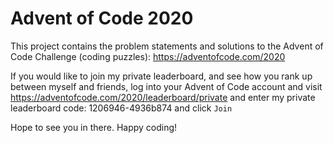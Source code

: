 # Advent of Code 2020

This project contains the problem statements and solutions to the Advent of Code Challenge (coding puzzles):
https://adventofcode.com/2020 

If you would like to join my private leaderboard, and see how you rank up between myself and friends, log into your Advent of Code account and visit https://adventofcode.com/2020/leaderboard/private and enter my private leaderboard code: 1206946-4936b874 and click `Join`

Hope to see you in there. Happy coding!

